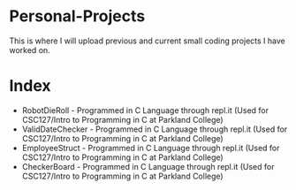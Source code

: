 # Personal-Projects
This is where I will upload previous and current small coding projects I have worked on.

# Index
- RobotDieRoll - Programmed in C Language through repl.it (Used for CSC127/Intro to Programming in C at Parkland College)
- ValidDateChecker - Programmed in C Language through repl.it (Used for CSC127/Intro to Programming in C at Parkland College)
- EmployeeStruct - Programmed in C Language through repl.it (Used for CSC127/Intro to Programming in C at Parkland College)
- CheckerBoard - Programmed in C Language through repl.it (Used for CSC127/Intro to Programming in C at Parkland College)
